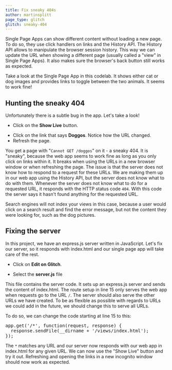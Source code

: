 ```yaml
---
title: Fix sneaky 404s
author: martinsplitt
page_type: glitch
glitch: sneaky-404
---
```


Single Page Apps can show different content without loading a new page.
 To do so, they use click handlers on links and the History API.
 The History API allows to manipulate the browser session history.
 This way we can update the URL when showing a different page
 (usually called a "view" in Single Page Apps).
 It also makes sure the browser's back button still works as expected.

Take a look at the Single Page App in this codelab.
 It shows either cat or dog images and provides links to toggle
 between the two animals. It seems to work fine!

## Hunting the sneaky 404

Unfortunately there is a subtle bug in the app. Let's take a look!

- Click on the **Show Live** button.

<web-screenshot type="show-live"></web-screenshot>

- Click on the link that says **Doggos**. Notice how the URL changed.
- Refresh the page.

You get a page with "`Cannot GET /doggos`" on it - a sneaky 404.
It is "sneaky", because the web app seems to work fine as long as you only click
on links within it. It breaks when using the URLs in a new browser window
or when refreshing the page. The issue is that the server does not know how to
respond to a request for these URLs. We are making them up in our web app using
the History API, but the server does not know what to do with them. Whenever the
server does not know what to do for a requested URL, it responds with the HTTP
status code `404`. With this code the server says it hasn't found anything for the requested URL.

Search engines will not index your views in this case, because a user would click
on a search result and find the error message, but not the content they were looking for,
such as the dog pictures.

## Fixing the server

In this project, we have an express.js server written in JavaScript.
Let's fix our server, so it responds with index.html and our single page app will take care of the rest.

- Click on **Edit on Glitch**.

<web-screenshot type="edit-on-glitch"></web-screenshot>

- Select the **server.js** file

This file contains the server code. It sets up an express.js server and sends the content of index.html.
The route setup in line 15 only serves the web app when requests go to the URL `/`.
The server should also serve the other URLs we have created.
To be as flexible as possible with regards to URLs we could add in the future, 
we should change this to serve all URLs.

To do so, we can change the code starting at line 15 to this:

<pre class="prettyprint">
app.get('/*', function(request, response) {
  response.sendFile(__dirname + '/views/index.html');
});
</pre>

The `*` matches any URL and our server now responds with our web app in index.html for any given URL.
We can now use the "Show Live" button and try it out.
Refreshing and opening the links in a new incognito window should now work as expected.

